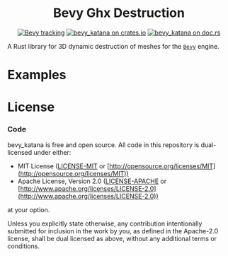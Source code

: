 <div align="center">

# Bevy Ghx Destruction

[![Bevy tracking](https://img.shields.io/badge/Bevy%20tracking-released%20version-lightblue)](https://github.com/bevyengine/bevy/blob/main/docs/plugins_guidelines.md#main-branch-tracking)
[![bevy_katana on crates.io](https://img.shields.io/crates/v/bevy_katana)](https://crates.io/crates/bevy_katana)
[![bevy_katana on doc.rs](https://docs.rs/bevy_katana/badge.svg)](https://docs.rs/bevy_katana)

</div>

A Rust library for 3D dynamic destruction of meshes for the [`Bevy`](https://github.com/bevyengine/bevy) engine.

# Examples

# License

### Code

bevy_katana is free and open source. All code in this repository is dual-licensed under either:

* MIT License ([LICENSE-MIT](LICENSE-MIT) or [http://opensource.org/licenses/MIT](http://opensource.org/licenses/MIT))
* Apache License, Version 2.0 ([LICENSE-APACHE](LICENSE-APACHE) or [http://www.apache.org/licenses/LICENSE-2.0](http://www.apache.org/licenses/LICENSE-2.0))

at your option.

Unless you explicitly state otherwise, any contribution intentionally submitted for inclusion in the work by you, as defined in the Apache-2.0 license, shall be dual licensed as above, without any additional terms or conditions.
